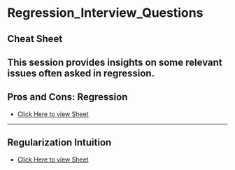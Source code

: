 # Regression_Interview_Questions

## Cheat Sheet
This session provides insights on some relevant issues often asked in regression.
---

## Pros and Cons: Regression
+ [Click Here to view Sheet](https://drive.google.com/drive/search?q=owner:me%20(type:application/vnd.google.colaboratory%20||%20type:application/vnd.google.colab))


---

## Regularization Intuition
+ [Click Here to view Sheet](https://drive.google.com/drive/recent)

